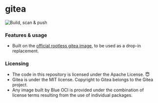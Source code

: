 # gitea

![Build, scan & push](https://github.com/Polarix-Containers/gitea/actions/workflows/build.yml/badge.svg)

### Features & usage
- Built on the [official rootless gitea image](https://github.com/go-gitea/gitea/blob/main/Dockerfile.rootless), to be used as a drop-in replacement.

### Licensing
- The code in this repository is licensed under the Apache License. 😇
- Gitea is under the MIT license. Copyright to Gitea belongs to the Gitea project.
- Any image built by Blue OCI is provided under the combination of license terms resulting from the use of individual packages.
